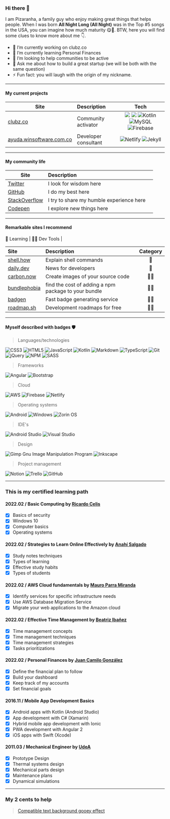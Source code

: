 ### Hi there 👋

I am Pizaranha, a family guy who enjoy making great things that helps people. When I was born **All Night Long (All Night)** was in the Top #5 songs in the USA, you can imagine how much maturity 😋🦖. BTW, here you will find some clues to know more about me 👇.

- 🔭 I’m currently working on clubz.co
- 🌱 I’m currently learning Personal Finances 
- 👯 I’m looking to help communities to be active
- 💬 Ask me about how to build a great startup (we will be both with the same question)
- ⚡ Fun fact: you will laugh with the origin of my nickname.

---

#### My current projects

| Site                            | Description             | Tech  |
| -------------                   |:-------------           | :-----:|
| [clubz.co](https://clubz.co)    | Community activator     | ![](https://img.shields.io/badge/angular-%23DD0031.svg?style=flat&logo=angular&logoColor=white) ![](https://img.shields.io/badge/AWS-%23FF9900.svg?style=flat&logo=amazon-aws&logoColor=white) ![Kotlin](https://img.shields.io/badge/kotlin-%230095D5.svg?style=flat&logo=kotlin&logoColor=white) ![MySQL](https://img.shields.io/badge/mysql-%2300f.svg?style=flat&logo=mysql&logoColor=white) ![Firebase](https://img.shields.io/badge/firebase-%23039BE5.svg?style=flat&logo=firebase)|
| [ayuda.winsoftware.com.co](https://ayuda.winsoftware.com.co)    | Developer consultant     | ![Netlify](https://img.shields.io/badge/netlify-%23000000.svg?style=flat&logo=netlify&logoColor=#00C7B7) ![Jekyll](https://img.shields.io/badge/angular-%23DD0031.svg?style=flat&logo=jekyll&logoColor=white) |

---

#### My community life

| Site                                                                     | Description                                         |   |
| -------------                                                            |:-------------                                       | :-----:|
| [Twitter](https://twitter.com/pizaranha)                                 | I look for wisdom here                              |  |
| [GitHub](https://github.com/pizaranha)                                   | I do my best here                                   |  |
| [StackOverflow](https://stackoverflow.com/users/8328361/pizaranha)       | I try to share my humble experience here            |  |
| [Codepen](https://codepen.io/pizaranha)                                  | I explore new things here                           |  |

---

#### Remarkable sites I recommend

📗 Learning | 👨‍🏫 Dev Tools | 

| Site                                     | Description                                          | Category  |
| :-------------                           |:-------------                                        | :-----:|
| [shell.how](https://shell.how)           | Explain shell commands                               | 📗 |
| [daily.dev](https://daily.dev)           | News for developers                                  | 📗 |
| [carbon.now](https://carbon.now.sh)      | Create images of your source code                    | 👨‍🏫 |
| [bundlephobia](https://bundlephobia.com) | find the cost of adding a npm package to your bundle | 👨‍🏫 |
| [badgen](https://badgen.net/)            | Fast badge generating service                        | 👨‍🏫 |
| [roadmap.sh](https://roadmap.sh/)        | Development roadmaps for free                        | 👨‍🏫 |

---

#### Myself described with badges 🛡️

> Languages/technologies

![CSS3](https://img.shields.io/badge/css3-%231572B6.svg?style=flat&logo=css3&logoColor=white)
![HTML5](https://img.shields.io/badge/html5-%23E34F26.svg?style=flat&logo=html5&logoColor=white)
![JavaScript](https://img.shields.io/badge/javascript-%23323330.svg?style=flat&logo=javascript&logoColor=%23F7DF1E)
![Kotlin](https://img.shields.io/badge/kotlin-%230095D5.svg?style=flat&logo=kotlin&logoColor=white)
![Markdown](https://img.shields.io/badge/markdown-%23000000.svg?style=flat&logo=markdown&logoColor=white)
![TypeScript](https://img.shields.io/badge/typescript-%23007ACC.svg?style=flat&logo=typescript&logoColor=white)
![Git](https://img.shields.io/badge/git-%23F05033.svg?style=flat&logo=git&logoColor=white)
![jQuery](https://img.shields.io/badge/jquery-%230769AD.svg?style=flat&logo=jquery&logoColor=white)
![NPM](https://img.shields.io/badge/NPM-%23000000.svg?style=flat&logo=npm&logoColor=white)
![SASS](https://img.shields.io/badge/SASS-hotpink.svg?style=flat&logo=SASS&logoColor=white)

> Frameworks

![Angular](https://img.shields.io/badge/angular-%23DD0031.svg?style=flat&logo=angular&logoColor=white)
![Bootstrap](https://img.shields.io/badge/bootstrap-%23563D7C.svg?style=flat&logo=bootstrap&logoColor=white)

> Cloud

![AWS](https://img.shields.io/badge/AWS-%23FF9900.svg?style=flat&logo=amazon-aws&logoColor=white)
![Firebase](https://img.shields.io/badge/firebase-%23039BE5.svg?style=flat&logo=firebase)
![Netlify](https://img.shields.io/badge/netlify-%23000000.svg?style=flat&logo=netlify&logoColor=#00C7B7)

> Operating systems

![Android](https://img.shields.io/badge/Android-3DDC84?style=flat&logo=android&logoColor=white)
![Windows](https://img.shields.io/badge/Windows-0078D6?style=flat&logo=windows&logoColor=white)
![Zorin OS](https://img.shields.io/badge/-Zorin%20OS-%2310AAEB?style=flat&logo=zorin&logoColor=white)

> IDE's

![Android Studio](https://img.shields.io/badge/Android%20Studio-3DDC84.svg?style=flat&logo=android-studio&logoColor=white)
![Visual Studio](https://img.shields.io/badge/Visual%20Studio-5C2D91.svg?style=flat&logo=visual-studio&logoColor=white)

> Design

![Gimp Gnu Image Manipulation Program](https://img.shields.io/badge/Gimp-657D8B?style=flat&logo=gimp&logoColor=FFFFFF)
![Inkscape](https://img.shields.io/badge/Inkscape-e0e0e0?style=flat&logo=inkscape&logoColor=080A13)

> Project management

![Notion](https://img.shields.io/badge/Notion-%23000000.svg?style=flat&logo=notion&logoColor=white)
![Trello](https://img.shields.io/badge/Trello-%23026AA7.svg?style=flat&logo=Trello&logoColor=white)
![GitHub](https://img.shields.io/badge/github-%23121011.svg?style=flat&logo=github&logoColor=white)

---

### This is my certified learning path

#### 2022.02 / Basic Computing by [Ricardo Celis](https://twitter.com/celismx)

- [x] Basics of security
- [x] Windows 10
- [x] Computer basics
- [x] Operating systems

#### 2022.02 / Strategies to Learn Online Effectively by [Anahí Salgado](https://twitter.com/anncode)

- [x] Study notes techniques
- [x] Types of learning
- [x] Effective study habits
- [x] Types of students
     
#### 2022.02 / AWS Cloud fundamentals by [Mauro Parra Miranda](https://github.com/mauropm)

- [x] Identify services for specific infrastructure needs
- [x] Use AWS Database Migration Service
- [x] Migrate your web applications to the Amazon cloud

#### 2022.02 / Effective Time Management by [Beatriz Ibañez](https://twitter.com/beatrixip)

- [x] Time management concepts
- [x] Time management techniques
- [x] Time management strategies
- [x] Tasks prioritizations

#### 2022.02 / Personal Finances by [Juan Camilo González](https://twitter.com/FiguroLatam)

- [x] Define the financial plan to follow
- [x] Build your dashboard
- [x] Keep track of my accounts
- [x] Set financial goals

#### 2016.11 / Mobile App Development Basics

- [x] Android apps with Kotlin (Android Studio)
- [x] App development with C# (Xamarin)
- [x] Hybrid mobile app development with Ionic
- [x] PWA development with Angular 2
- [x] iOS apps with Swift (Xcode)

#### 2011.03 / Mechanical Engineer by [UdeA](https://www.udea.edu.co/wps/portal/udea/web/inicio/unidades-academicas/ingenieria/estudiar-facultad/pregrados/ingenieria-mecanica)

- [x] Prototype Design
- [x] Thermal systems design
- [x] Mechanical parts design
- [x] Maintenance plans
- [x] Dynamical simulations

---

### My 2 cents to help

> [Compatible text background gooey effect](https://codepen.io/pizaranha/pen/NWwEXaV)
